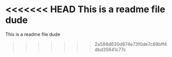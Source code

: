 <<<<<<< HEAD
This is a readme file dude
=======
This is a readme file dude
>>>>>>> 2a588d630d874e73f0de7c69bff4dbd35641c77c
